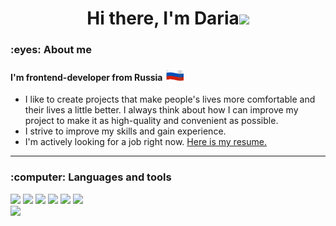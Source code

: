 <h1 align="center">Hi there, I'm Daria<img src="https://github.com/blackcater/blackcater/raw/main/images/Hi.gif" height="32"/></h1>
<h3>:eyes: About me</h3>
<h4 align="left">I'm frontend-developer from Russia <img src="https://github.com/ramach05/ramach05/blob/main/images/russian-flag.gif?raw=true"/ height="20"></h3>
<ul>
      <li>I like to create projects that make people's lives more comfortable and their lives a little better. I always think about how I can improve my project to make it as high-quality and convenient as possible.</li>
      <li>I strive to improve my skills and gain experience.</li>
      <li>I'm actively looking for a job right now. <a href="#000">Here is my resume.<a></li>
</ul>
<hr>
<h3>:computer: Languages and tools</h3> 
<div align="left"><img src="https://images.icon-icons.com/2107/PNG/512/file_type_html_icon_130541.png"/ height="40"> <img src="https://images.icon-icons.com/2107/PNG/512/file_type_css_icon_130661.png"/ height="40"> <img src="https://images.icon-icons.com/2108/PNG/512/javascript_icon_130900.png" height="40"> <img src="https://images.icon-icons.com/2429/PNG/512/figma_logo_icon_147289.png" height="40"/> <img src="https://cdn.brandfetch.io/idqeSF6CKl/theme/dark/logo.svg?c=1dxbfHSJFAPEGdCLU4o5B" height="40"> <img src="https://files.brandlogos.net/svg/Hv9NWCdaxf/typescript-logo-brandlogos.net_8m25t2gyq.svg" height="40"></div>
<img src="https://github-readme-stats.vercel.app/api/top-langs/?username=DARRR1NG&layout=compact"/>


